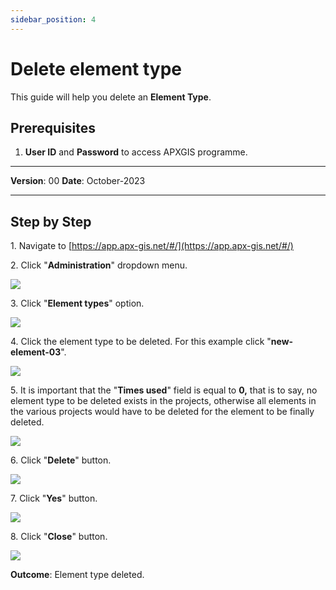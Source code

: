 ```yaml
---
sidebar_position: 4
---
```


# Delete element type

This guide will help you delete an **Element Type**.

## **Prerequisites**
1.	**User ID** and **Password** to access APXGIS programme.

------------

**Version**: 00
**Date**: October-2023

------------
## **Step by Step**

1\. Navigate to [https://app.apx-gis.net/#/](https://app.apx-gis.net/#/)


2\. Click "**Administration**" dropdown menu.

![](/img/MNG-LMT-DEL-01/MNG-LMT-DEL-01-STP-02.png)


3\. Click "**Element types**" option.

![](/img/MNG-LMT-DEL-01/MNG-LMT-DEL-01-STP-03.png)


4\. Click  the element type to be deleted. For this example click "**new-element-03**".

![](/img/MNG-LMT-DEL-01/MNG-LMT-DEL-01-STP-04.png)


5\. It is important that the "**Times used**" field is equal to **0,** that is to say, no element type to be deleted exists in the projects, otherwise all elements in the various projects would have to be deleted for the element to be finally deleted.

![](/img/MNG-LMT-DEL-01/MNG-LMT-DEL-01-STP-05.png)


6\. Click "**Delete**" button.

![](/img/MNG-LMT-DEL-01/MNG-LMT-DEL-01-STP-06.png)


7\. Click "**Yes**" button.

![](/img/MNG-LMT-DEL-01/MNG-LMT-DEL-01-STP-07.png)


8\. Click "**Close**" button.

![](/img/MNG-LMT-DEL-01/MNG-LMT-DEL-01-STP-08.png)


**Outcome**: Element type deleted.
